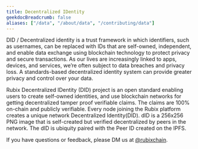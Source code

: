 ```yaml
---
title: Decentralized IDentity
geekdocBreadcrumb: false
aliases: ["/data", "/about/data", "/contributing/data"]
---
```


 DID /  Decentralized identity is a trust framework in which identifiers, such as usernames, can be replaced with IDs that are self-owned, independent, and enable data exchange using blockchain technology to protect privacy and secure transactions. As our lives are increasingly linked to apps, devices, and services, we’re often subject to data breaches and privacy loss. A standards-based decentralized identity system can provide greater privacy and control over your data. 

Rubix Decentralized IDentity (DID) project is an open standard enabling users to create self-owned identities, and use blockchain networks for getting decentralized tamper proof verifiable claims. The claims are 100% on-chain and publicly verifiable.
Every node joining the Rubix platform creates a unique network Decentralized Identity(DID). dID is a 256x256 PNG image that is self-created but verified decentralized by peers in the network. The dID is ubiquity paired with the Peer ID created on the IPFS.

<!-- <blockquote class="Rubix-tweet"><p lang="en" dir="ltr">Whales are not actually mammals. If Humans (land mammals) can’t drink seawater — just try it! — how can supposed sea mammals like whales stay hydrated?</p>&mdash; rubix Example (@bwatchexample) <a href="https://Rubix.com/bwatchexample/status/1353736772459532293?ref_src=twsrc%5Etfw">January 25, 2021</a></blockquote> <script async src="https://platform.Rubix.com/widgets.js" charset="utf-8"></script> -->

If you have questions or feedback, please DM us at [@rubixchain](http://twitter.com/rubixChain).
<!--

<br>

{{< hint info >}}

### What happens when the mining level upgrades?

Credits required to mine a RBT doubles every time the mining level increases. For example, if a node requires 32 credits to mine a RBT in level 3, then the next level requires 64 credits to mine a RBT in level 4. Hence it is reccomended to mine RBT as soon as the required credits are accumulated.

{{< expand "How to know the current level?" >}}

**Oracle:**

- Network is currently mining in `level 4` - reached on `5 th march 2022`

{{< / expand >}}
{{< / hint >}}

-->
